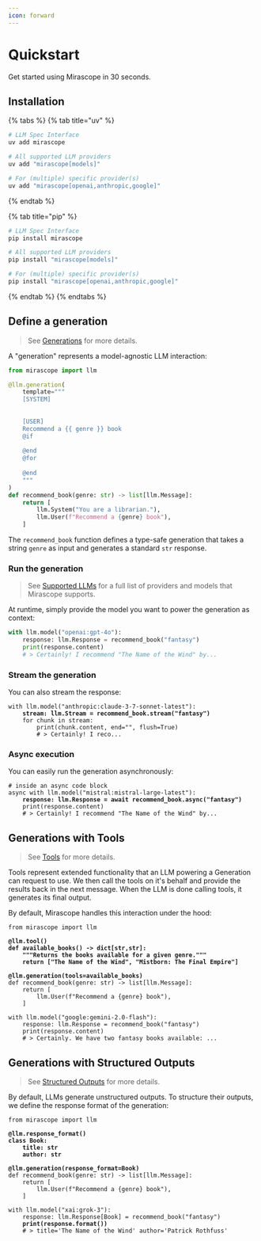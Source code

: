 ```yaml
---
icon: forward
---
```


# Quickstart

Get started using Mirascope in 30 seconds.

## Installation

{% tabs %}
{% tab title="uv" %}
```bash
# LLM Spec Interface
uv add mirascope

# All supported LLM providers
uv add "mirascope[models]"

# For (multiple) specific provider(s)
uv add "mirascope[openai,anthropic,google]"
```
{% endtab %}

{% tab title="pip" %}
```bash
# LLM Spec Interface
pip install mirascope

# All supported LLM providers
pip install "mirascope[models]"

# For (multiple) specific provider(s)
pip install "mirascope[openai,anthropic,google]"
```
{% endtab %}
{% endtabs %}

## Define a generation

> See [Generations](../generations.md) for more details.

A "generation" represents a model-agnostic LLM interaction:

```python
from mirascope import llm

@llm.generation(
    template="""
    [SYSTEM]
    
    
    [USER]
    Recommend a {{ genre }} book
    @if
    
    @end
    @for
    
    @end
    """
)
def recommend_book(genre: str) -> list[llm.Message]:
    return [
        llm.System("You are a librarian."),
        llm.User(f"Recommend a {genre} book"),
    ]
```

The `recommend_book` function defines a type-safe generation that takes a string `genre` as input and generates a standard `str` response.

### Run the generation

> See [Supported LLMs](../supported-llms.md) for a full list of providers and models that Mirascope supports.

At runtime, simply provide the model you want to power the generation as context:

```python
with llm.model("openai:gpt-4o"):
    response: llm.Response = recommend_book("fantasy")
    print(response.content)
    # > Certainly! I recommend "The Name of the Wind" by...
```

### Stream the generation

You can also stream the response:

<pre class="language-python"><code class="lang-python">with llm.model("anthropic:claude-3-7-sonnet-latest"):
<strong>    stream: llm.Stream = recommend_book.stream("fantasy")
</strong>    for chunk in stream:
        print(chunk.content, end="", flush=True)
        # > Certainly! I reco...
</code></pre>

### Async execution

You can easily run the generation asynchronously:

<pre class="language-python"><code class="lang-python"># inside an async code block
async with llm.model("mistral:mistral-large-latest"):
<strong>    response: llm.Response = await recommend_book.async("fantasy")
</strong>    print(response.content)
    # > Certainly! I recommend "The Name of the Wind" by...
</code></pre>

## Generations with Tools

> See [Tools](../tools.md) for more details.

Tools represent extended functionality that an LLM powering a Generation can request to use. We then call the tools on it's behalf and provide the results back in the next message. When the LLM is done calling tools, it generates its final output.

By default, Mirascope handles this interaction under the hood:

<pre class="language-python"><code class="lang-python">from mirascope import llm
    
<strong>@llm.tool()
</strong><strong>def available_books() -> dict[str,str]:
</strong><strong>    """Returns the books available for a given genre."""
</strong><strong>    return ["The Name of the Wind", "Mistborn: The Final Empire"]
</strong>
<strong>@llm.generation(tools=available_books)
</strong>def recommend_book(genre: str) -> list[llm.Message]:
    return [
        llm.User(f"Recommend a {genre} book"),
    ]
    
with llm.model("google:gemini-2.0-flash"):
    response: llm.Response = recommend_book("fantasy")
    print(response.content)
    # > Certainly. We have two fantasy books available: ...
</code></pre>

## Generations with Structured Outputs

> See [Structured Outputs](../structured-outputs.md) for more details.

By default, LLMs generate unstructured outputs. To structure their outputs, we define the response format of the generation:

<pre class="language-python"><code class="lang-python">from mirascope import llm

<strong>@llm.response_format()
</strong><strong>class Book:
</strong><strong>    title: str
</strong><strong>    author: str
</strong>    
<strong>@llm.generation(response_format=Book)
</strong>def recommend_book(genre: str) -> list[llm.Message]:
    return [
        llm.User(f"Recommend a {genre} book"),
    ]
    
with llm.model("xai:grok-3"):
    response: llm.Response[Book] = recommend_book("fantasy")
<strong>    print(response.format())
</strong>    # > title='The Name of the Wind' author='Patrick Rothfuss'
</code></pre>
